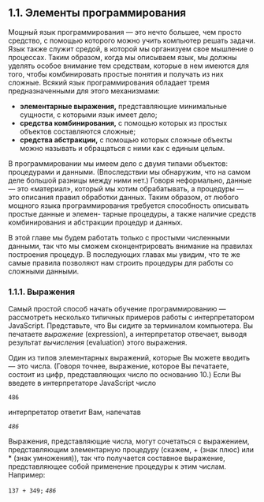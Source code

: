 ## 1.1. Элементы программирования

Мощный язык программирования — это нечто большее, чем просто средство, с помощью которого можно учить компьютер решать задачи. Язык также служит средой, в которой мы организуем свое мышление о процессах. Таким образом, когда мы описываем язык, мы должны уделять особое внимание тем средствам, которые в нем имеются для того, чтобы комбинировать простые понятия и получать из них сложные. Всякий язык программирования обладает тремя предназначенными для этого механизмами:

* **элементарные выражения,** представляющие минимальные сущности, с которыми язык имеет дело;
* **средства комбинирования,** с помощью которых из простых объектов составляются сложные;
* **средства абстракции,** с помощью которых сложные объекты можно называть и обращаться с ними как с единым целым.

В программировании мы имеем дело с двумя типами объектов: процедурами и данными. (Впоследствии мы обнаружим, что на самом деле большой разницы между ними нет.) Говоря неформально, данные — это «материал», который мы хотим обрабатывать, а процедуры — это описания правил обработки данных. Таким образом, от любого мощного языка программирования требуется способность описывать простые данные и элемен- тарные процедуры, а также наличие средств комбинирования и абстракции процедур и данных.

В этой главе мы будем работать только с простыми численными данными, так что мы сможем сконцентрировать внимание на правилах построения процедур. В последующих главах мы увидим, что те же самые правила позволяют нам строить процедуры для работы со сложными данными.

### 1.1.1. Выражения

Самый простой способ начать обучение программированию — рассмотреть несколько типичных примеров работы с интерпретатором JavaScript. Представьте, что Вы сидите за терминалом компьютера. Вы печатаете *выражение* (expression), а интерпретатор отвечает, выводя результат *вычисления* (evaluation) этого выражения.

Один из типов элементарных выражений, которые Вы можете вводить — это числа. (Говоря точнее, выражение, которое Вы печатаете, состоит из цифр, представляющих число по основанию 10.) Если Вы введете в  интерпретаторе JavaScript число

`486`

интерпретатор ответит Вам, напечатав

*`486`*

Выражения, представляющие числа, могут сочетаться с выражением, представляющим элементарную процедуру (скажем, + (знак плюс) или * (знак умножения)), так что получается составное выражение, представляющее собой применение процедуры к этим числам. Например:

`137 + 349;​`
*`486`*
